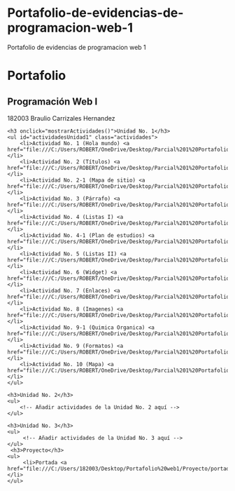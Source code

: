 # Portafolio-de-evidencias-de-programacion-web-1
Portafolio de evidencias de programacion web 1
<!DOCTYPE html>
<html lang="es">
<head>
    <meta charset="UTF-8">
    <meta name="viewport" content="width=device-width, initial-scale=1.0">
    <title>Portafolio - Programación Web I</title>
    <style>
        .actividades {
            display: none;
        }
    </style>
    <script>
        function mostrarActividades() {
            var actividades = document.getElementById("actividadesUnidad1");
            if (actividades.style.display === "none" || actividades.style.display === "") {
                actividades.style.display = "block";
            } else {
                actividades.style.display = "none";
            }
        }
    </script>
</head>
<body>
    <h1>Portafolio</h1>
    <h2>Programación Web I</h2>
    <p>182003 Braulio Carrizales Hernandez</p>

    <h3 onclick="mostrarActividades()">Unidad No. 1</h3>
    <ul id="actividadesUnidad1" class="actividades">
        <li>Actividad No. 1 (Hola mundo) <a href="file:///C:/Users/ROBERT/OneDrive/Desktop/Parcial%201%20Portafolio%20web/Actividad_1_index.html">link</a></li>
        <li>Actividad No. 2 (Títulos) <a href="file:///C:/Users/ROBERT/OneDrive/Desktop/Parcial%201%20Portafolio%20web/Actividad_2_1_index.html">link</a></li>
        <li>Actividad No. 2-1 (Mapa de sitio) <a href="file:///C:/Users/ROBERT/OneDrive/Desktop/Parcial%201%20Portafolio%20web/Actividad_2_1_index.html">link</a></li>
        <li>Actividad No. 3 (Párrafo) <a href="file:///C:/Users/ROBERT/OneDrive/Desktop/Parcial%201%20Portafolio%20web/Actividad_3_index.html">link</a></li>
        <li>Actividad No. 4 (Listas I) <a href="file:///C:/Users/ROBERT/OneDrive/Desktop/Parcial%201%20Portafolio%20web/Actividad_4_index.html">link</a></li>
        <li>Actividad No. 4-1 (Plan de estudios) <a href="file:///C:/Users/ROBERT/OneDrive/Desktop/Parcial%201%20Portafolio%20web/Actividad_4_1_index.html">link</a></li>
        <li>Actividad No. 5 (Listas II) <a href="file:///C:/Users/ROBERT/OneDrive/Desktop/Parcial%201%20Portafolio%20web/Actividad_5_index.html">link</a></li>
        <li>Actividad No. 6 (Widget) <a href="file:///C:/Users/ROBERT/OneDrive/Desktop/Parcial%201%20Portafolio%20web/Actividad_6_index.html">link</a></li>
        <li>Actividad No. 7 (Enlaces) <a href="file:///C:/Users/ROBERT/OneDrive/Desktop/Parcial%201%20Portafolio%20web/Actividad_7_index.html">link</a></li>
        <li>Actividad No. 8 (Imagenes) <a href="file:///C:/Users/ROBERT/OneDrive/Desktop/Parcial%201%20Portafolio%20web/Actividad_8_index.html">link</a></li>
        <li>Actividad No. 9-1 (Quimica Organica) <a href="file:///C:/Users/ROBERT/OneDrive/Desktop/Parcial%201%20Portafolio%20web/Actividad_9_1_index.html">link</a></li>
        <li>Actividad No. 9 (Formatos) <a href="file:///C:/Users/ROBERT/OneDrive/Desktop/Parcial%201%20Portafolio%20web/Actividad_9_index.html">link</a></li>
        <li>Actividad No. 10 (Mapa) <a href="file:///C:/Users/ROBERT/OneDrive/Desktop/Parcial%201%20Portafolio%20web/Actividad_10_index.html">link</a></li>
    </ul>

    <h3>Unidad No. 2</h3>
    <ul>
        <!-- Añadir actividades de la Unidad No. 2 aquí -->
    </ul>

    <h3>Unidad No. 3</h3>
    <ul>
         <!-- Añadir actividades de la Unidad No. 3 aquí -->
    </ul>
     <h3>Proyecto</h3>
    <ul>
         <li>Portada <a href="file:///C:/Users/182003/Desktop/Portafolio%20web1/Proyecto/portada.html#">link</a></li>
    </ul>
    
</body>
</html>
